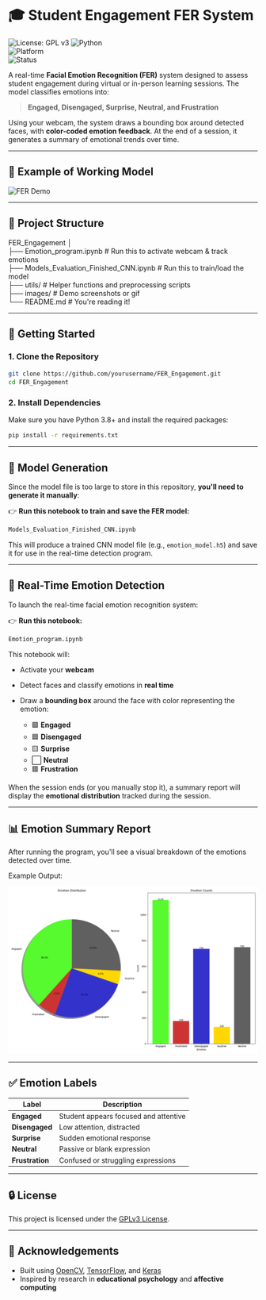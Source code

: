 # 🎓 Student Engagement FER System  

![License: GPL v3](https://img.shields.io/badge/License-GPLv3-blue.svg)
![Python](https://img.shields.io/badge/python-3.8+-blue.svg)  
![Platform](https://img.shields.io/badge/platform-Jupyter%20Notebook-%23121011.svg?style=flat&logo=Jupyter)  
![Status](https://img.shields.io/badge/status-Active-brightgreen)

A real-time **Facial Emotion Recognition (FER)** system designed to assess student engagement during virtual or in-person learning sessions. The model classifies emotions into:

> **Engaged, Disengaged, Surprise, Neutral, and Frustration**

Using your webcam, the system draws a bounding box around detected faces, with **color-coded emotion feedback**. At the end of a session, it generates a summary of emotional trends over time.

---

## 📸 Example of Working Model  

![FER Demo](images/test.gif)

---

## 📁 Project Structure



FER_Engagement
│  
├── Emotion_program.ipynb                  # Run this to activate webcam & track emotions  
├── Models_Evaluation_Finished_CNN.ipynb   # Run this to train/load the model  
├── utils/                                 # Helper functions and preprocessing scripts  
├── images/                                # Demo screenshots or gif  
└── README.md                              # You're reading it!  



---

## 🚀 Getting Started

### 1. Clone the Repository

```bash
git clone https://github.com/yourusername/FER_Engagement.git
cd FER_Engagement
```

### 2. Install Dependencies

Make sure you have Python 3.8+ and install the required packages:

```bash
pip install -r requirements.txt
```

---

## 🧠 Model Generation

Since the model file is too large to store in this repository, **you'll need to generate it manually**:

👉 **Run this notebook to train and save the FER model:**

```bash
Models_Evaluation_Finished_CNN.ipynb
```

This will produce a trained CNN model file (e.g., `emotion_model.h5`) and save it for use in the real-time detection program.

---

## 🎥 Real-Time Emotion Detection

To launch the real-time facial emotion recognition system:

👉 **Run this notebook:**

```bash
Emotion_program.ipynb
```

This notebook will:

* Activate your **webcam**
* Detect faces and classify emotions in **real time**
* Draw a **bounding box** around the face with color representing the emotion:

  * 🟩 **Engaged**
  * 🟦 **Disengaged**
  * 🟨 **Surprise**
  * ⬜ **Neutral**
  * 🟥 **Frustration**

When the session ends (or you manually stop it), a summary report will display the **emotional distribution** tracked during the session.

---

## 📊 Emotion Summary Report

After running the program, you'll see a visual breakdown of the emotions detected over time.

Example Output:

![Emotion Summary](images/emotion_session_chart_2025-04-27_14-03-43.png) 

---

## ✅ Emotion Labels

| Label           | Description                           |
| --------------- | ------------------------------------- |
| **Engaged**     | Student appears focused and attentive |
| **Disengaged**  | Low attention, distracted             |
| **Surprise**    | Sudden emotional response             |
| **Neutral**     | Passive or blank expression           |
| **Frustration** | Confused or struggling expressions    |

---

## 🔒 License

This project is licensed under the [GPLv3 License](LICENSE).

---

## 🙌 Acknowledgements

* Built using [OpenCV](https://opencv.org/), [TensorFlow](https://www.tensorflow.org/), and [Keras](https://keras.io/)
* Inspired by research in **educational psychology** and **affective computing**
